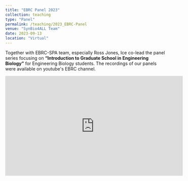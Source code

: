 ```yaml
---
title: "EBRC Panel 2023"
collection: teaching
type: "Panel"
permalink: /teaching/2023_EBRC-Panel
venue: "SynBio4ALL Team"
date: 2023-09-13
location: "Virtual"
---
```


Together with EBRC-SPA team, especially Ross Jones, Ice co-lead the panel series focusing on <b>“Introduction to Graduate School in Engineering Biology”</b> for Engineering Biology students.
The recordings of our panels were available on youtube's EBRC channel.
<iframe width="560" height="315" src="https://www.youtube.com/embed/videoseries?si=9ft7YACXNdpQUTXj&amp;list=PLf4eUKhxEIuqpgX3GJ2328_g6Eo5MPSUd" title="YouTube video player" frameborder="0" allow="accelerometer; autoplay; clipboard-write; encrypted-media; gyroscope; picture-in-picture; web-share" referrerpolicy="strict-origin-when-cross-origin" allowfullscreen></iframe>